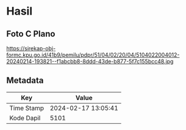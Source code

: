# Hasil

## Foto C Plano

https://sirekap-obj-formc.kpu.go.id/41b9/pemilu/pdpr/51/04/02/20/04/5104022004012-20240214-193821--f1abcbb8-8ddd-43de-b877-5f7c155bcc48.jpg


## Metadata

| Key        | Value               |
| ---------- | ------------------- |
| Time Stamp | 2024-02-17 13:05:41 |
| Kode Dapil | 5101                |



